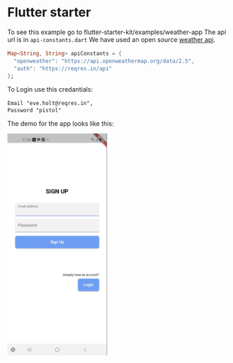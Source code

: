 # Flutter starter


To see this example go to flutter-starter-kit/examples/weather-app
The api url is in `api-constants.dart`
We have used an open source [weather api](https://openweathermap.org/current).
```dart
Map<String, String> apiConstants = {
  "openweather": "https://api.openweathermap.org/data/2.5",
  "auth": "https://reqres.in/api"
};
```
To Login use this credantials:
```
Email "eve.holt@reqres.in",
Password "pistol"
```
The demo for the app looks like this:

<img style="float: left;" src="./weather-app.gif"  height="500"/>